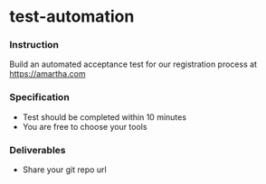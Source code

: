 # test-automation

### Instruction
Build an automated acceptance test for our registration process at https://amartha.com

### Specification
* Test should be completed within 10 minutes
* You are free to choose your tools

### Deliverables
* Share your git repo url
